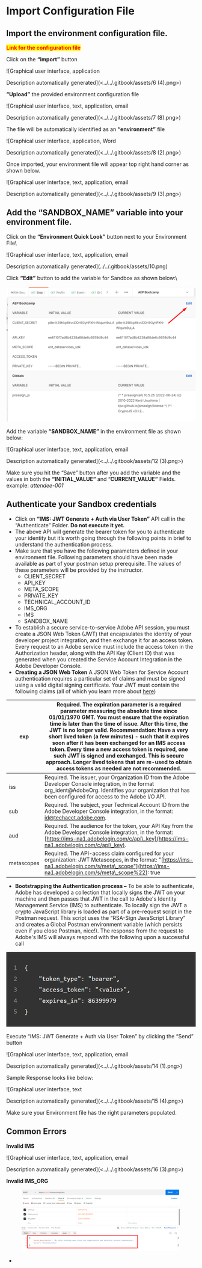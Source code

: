 # Import Configuration File

## **Import the environment configuration file.**

<mark style="color:red;">**Link for the configuration file**</mark>

Click on the **“import”** button

![Graphical user interface, application

Description automatically generated](<../../.gitbook/assets/6 (4).png>)

**“Upload”** the provided environment configuration file

![Graphical user interface, text, application, email

Description automatically generated](<../../.gitbook/assets/7 (8).png>)

The file will be automatically identified as an **“environment”** file

![Graphical user interface, application, Word

Description automatically generated](<../../.gitbook/assets/8 (2).png>)

Once imported, your environment file will appear top right hand corner as shown below.

![Graphical user interface, text, application, email

Description automatically generated](<../../.gitbook/assets/9 (3).png>)

## **Add the “SANDBOX\_NAME” variable into your environment file.**

Click on the **“Environment Quick Look”** button next to your Environment File\


![Graphical user interface, text, application, email

Description automatically generated](../../.gitbook/assets/10.png)

Click **“Edit”** button to add the variable for Sandbox as shown below:\


![](../../.gitbook/assets/11.png)

Add the variable **“SANDBOX\_NAME”** in the environment file as shown below:

![Graphical user interface, text, application, email

Description automatically generated](<../../.gitbook/assets/12 (3).png>)

Make sure you hit the “Save” button after you add the variable and the values in both the **“INITIAL\_VALUE”** and “**CURRENT\_VALUE”** Fields. example: _attendee-001_

## **Authenticate your Sandbox credentials**

* Click on **“IMS: JWT Generate + Auth via User Token”** API call in the “Authenticate” Folder. **Do not execute it yet.**
* The above API will generate the bearer token for you to authenticate your identity but it’s worth going through the following points in brief to understand the authentication process.
* Make sure that you have the following parameters defined in your environment file. Following parameters should have been made available as part of your postman setup prerequisite. The values of these parameters will be provided by the instructor.
  * CLIENT\_SECRET
  * API\_KEY
  * META\_SCOPE
  * PRIVATE\_KEY
  * TECHNICAL\_ACCOUNT\_ID
  * IMS\_ORG
  * IMS
  * SANDBOX\_NAME
* To establish a secure service-to-service Adobe API session, you must create a JSON Web Token (JWT) that encapsulates the identity of your developer project integration, and then exchange it for an access token. Every request to an Adobe service must include the access token in the Authorization header, along with the API Key (Client ID) that was generated when you created the Service Account Integration in the Adobe Developer Console.
* **Creating a JSON Web Token** A JSON Web Token for Service Account authentication requires a particular set of claims and must be signed using a valid digital signing certificate. Your JWT must contain the following claims (all of which you learn more about [here](https://developer.adobe.com/developer-console/docs/guides/authentication/JWT/))

| exp        | Required. The expiration parameter is a required parameter measuring the absolute time since 01/01/1970 GMT. You must ensure that the expiration time is later than the time of issue. After this time, the JWT is no longer valid. Recommendation: Have a very short lived token (a few minutes) - such that it expires soon after it has been exchanged for an IMS access token. Every time a new access token is required, one such JWT is signed and exchanged. This is secure approach. Longer lived tokens that are re-used to obtain access tokens as needed are not recommended. |
| ---------- | ---------------------------------------------------------------------------------------------------------------------------------------------------------------------------------------------------------------------------------------------------------------------------------------------------------------------------------------------------------------------------------------------------------------------------------------------------------------------------------------------------------------------------------------------------------------------------------------- |
| iss        | Required. The issuer, your Organization ID from the Adobe Developer Console integration, in the format org\_ident@AdobeOrg. Identifies your organization that has been configured for access to the Adobe I/O API.                                                                                                                                                                                                                                                                                                                                                                       |
| sub        | Required. The subject, your Technical Account ID from the Adobe Developer Console integration, in the format: [id@techacct.adobe.com](mailto:id@techacct.adobe.com).                                                                                                                                                                                                                                                                                                                                                                                                                     |
| aud        | Required. The audience for the token, your API Key from the Adobe Developer Console integration, in the format: [https://ims-na1.adobelogin.com/c/api\_key](https://ims-na1.adobelogin.com/c/api\_key).                                                                                                                                                                                                                                                                                                                                                                                  |
| metascopes | Required. The API-access claim configured for your organization: JWT Metascopes, in the format: "[https://ims-na1.adobelogin.com/s/meta\_scope"](https://ims-na1.adobelogin.com/s/meta\_scope%22): true                                                                                                                                                                                                                                                                                                                                                                                  |

* **Bootstrapping the Authentication process –** To be able to authenticate, Adobe has developed a collection that locally signs the JWT on your machine and then passes that JWT in the call to Adobe's Identity Management Service (IMS) to authenticate. To locally sign the JWT a crypto JavaScript library is loaded as part of a pre-request script in the Postman request. This script uses the “RSA-Sign JavaScript Library” and creates a Global Postman environment variable (which persists even if you close Postman, nice!). The response from the request to Adobe's IMS will always respond with the following upon a successful call

![](<../../.gitbook/assets/13 (2).png>)

Execute “IMS: JWT Generate + Auth via User Token” by clicking the “Send” button

![Graphical user interface, text, application, email

Description automatically generated](<../../.gitbook/assets/14 (1).png>)

Sample Response looks like below:

![Graphical user interface, text

Description automatically generated](<../../.gitbook/assets/15 (4).png>)

Make sure your Environment file has the right parameters populated.&#x20;

## Common Errors

**Invalid IMS**

![Graphical user interface, text, application, email

Description automatically generated](<../../.gitbook/assets/16 (3).png>)

**Invalid IMS\_ORG**

<figure><img src="../../.gitbook/assets/invalid IMS ORG.png" alt=""><figcaption></figcaption></figure>

*
